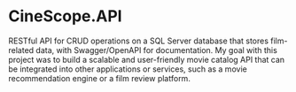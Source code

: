 # CineScope.API
RESTful API for CRUD operations on a SQL Server database that stores film-related data, with Swagger/OpenAPI for documentation. My goal with this project was to build a scalable and user-friendly movie catalog API that can be integrated into other applications or services, such as a movie recommendation engine or a film review platform.
